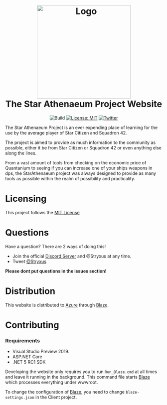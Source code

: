 <h1 align="center">

<img src="https://raw.githubusercontent.com/Star-Athenaeum/The-Website/Public/.github/git-readme.png?sanitize=true" width="300px" height="300px" alt="Logo" />
<br/>
The Star Athenaeum Project Website
</h1>
<div align="center">

![Build](https://github.com/Star-Athenaeum/The-Website/workflows/.NET%205/badge.svg)
[![License: MIT](https://img.shields.io/github/license/Star-Athenaeum/The-Website)](https://github.com/Star-Athenaeum/The-Website/blob/master/LICENSE)
[![Twitter](https://img.shields.io/twitter/url/http/shields.io.svg?style=flat&logo=twitter)](https://twitter.com/intent/tweet?hashtags=StarAthenaeum,StarCitizen&text=StarAthenaeum.+The+most+ambitious+tools+project+for+Star+Citizen&url=https://github.com/Star-Athenaeum)

</div>

The Star Athenaeum Project is an ever expending place of learning for the use by the average player of Star Citizen and Squadron 42.

The project is aimed to provide as much information to the community as possible, either it be from Star Citizen or Squadron 42 or even anything else along the lines.

From a vast amount of tools from checking on the economic price of Quantanium to seeing if you can increase one of your ships weapons in dps, the StarAthenaeum project was always designed to provide as many tools as possible within the realm of possibility and practicality.

# Licensing

This project follows the [MIT License](https://github.com/Star-Athenaeum/The-Website/blob/master/LICENSE)

# Questions

Have a question? There are 2 ways of doing this!
* Join the official [Discord Server](https://discord.gg/prMBNeC) and @Stryxus at any time.
* Tweet [@Stryxus](https://twitter.com/Stryxus)

**Please dont put questions in the issues section!**

# Distribution

This website is distributed to [Azure](https://azure.microsoft.com/) through [Blaze](https://github.com/Star-Athenaeum/Blaze).

# Contributing

### Requirements
* Visual Studio Preview 2019.
* ASP.NET Core
* .NET 5 RC1 SDK

Developing the website only requires you to run `Run_Blaze.cmd` at all times and leave it running in the background. This command file starts [Blaze](https://github.com/Star-Athenaeum/Blaze) which processes everything under wwwroot.

To change the configuration of [Blaze](https://github.com/Star-Athenaeum/Blaze), you need to change `blaze-settings.json` in the Client project.

